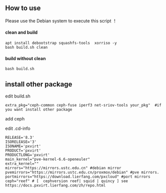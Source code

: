 ## How to use

Please use the Debian system to execute this script ！

#### clean and build

```
apt install debootstrap squashfs-tools  xorriso -y
bash build.sh clean 
```

####  build without clean
```
bash build.sh
```

## install other package

edit build.sh

```
extra_pkg="ceph-common ceph-fuse iperf3 net-sriov-tools your_pkg"  #if you want install other package
```

add ceph

edit .cd-info

```
RELEASE='8.3'
ISORELEASE='3'
ISONAME='pxvirt'
PRODUCT='pxvirt'
PRODUCTLONG='pxvirt'
main_kernel="pve-kernel-6.6-openeuler"
extra_kernel=""
mirrors="https://mirrors.ustc.edu.cn" #debian mirror
pvemirrors="https://mirrors.ustc.edu.cn/proxmox/debian" #pve mirrors.
portmirrors="https://download.lierfang.com/pxcloud" #port mirrors
ceph="reef" # [  cephversion reef| squid | quincy ] see https://docs.pxvirt.lierfang.com/zh/repo.html
```
